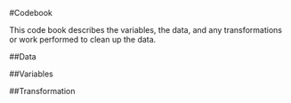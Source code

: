 #Codebook

This code book describes the variables, the data, and any transformations or work performed to clean up the data.

##Data

##Variables

##Transformation
